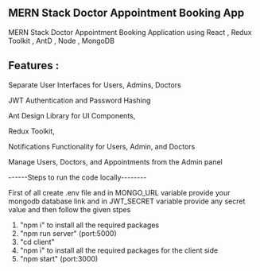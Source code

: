 ## MERN Stack Doctor Appointment Booking App

MERN Stack Doctor Appointment Booking Application using React , Redux Toolkit , AntD , Node , MongoDB 

## Features :

Separate User Interfaces for Users, Admins, Doctors

JWT Authentication and Password Hashing

Ant Design Library for UI Components,

Redux Toolkit,

Notifications Functionality for Users, Admin, and Doctors

Manage Users, Doctors, and Appointments from the Admin panel

------Steps to run the code locally--------

First of all create .env file and in MONGO_URL variable provide your mongodb database link and in JWT_SECRET variable provide any secret value and then follow the given stpes

1) "npm i" to install all the required packages
2) "npm run server" (port:5000)
3) "cd client"
4) "npm i" to install all the required packages for the client side
5) "npm start" (port:3000)

